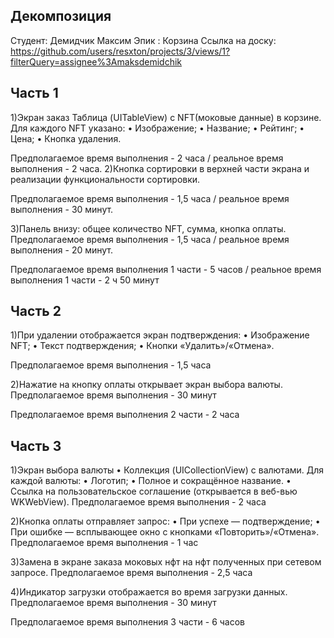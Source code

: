 ## **Декомпозиция**

Студент: Демидчик Максим
Эпик : Корзина
Ссылка на доску: https://github.com/users/resxton/projects/3/views/1?filterQuery=assignee%3Amaksdemidchik

## **Часть 1**

1)Экран заказ Таблица (UITableView) с NFT(моковые данные) в корзине. Для каждого NFT указано:
• Изображение;
• Название;
• Рейтинг;
• Цена;
• Кнопка удаления.

Предполагаемое время выполнения - 2 часа / реальное время выполнения - 2 часа.
2)Кнопка сортировки в верхней части экрана и реализации функциональности сортировки.

Предполагаемое время выполнения - 1,5 часа / реальное время выполнения - 30 минут.

3)Панель внизу: общее количество NFT, сумма, кнопка оплаты.
Предполагаемое время выполнения - 1,5 часа / реальное время выполнения - 20 минут.

Предполагаемое время выполнения  1 части - 5 часов / реальное время выполнения 1 части - 2 ч 50 минут

## **Часть 2**
1)При удалении отображается экран подтверждения:
• Изображение NFT;
• Текст подтверждения;
• Кнопки «Удалить»/«Отмена».

Предполагаемое время выполнения - 1,5 часа

2)Нажатие на кнопку оплаты открывает экран выбора валюты.
Предполагаемое время выполнения - 30 минут

Предполагаемое время выполнения 2 части - 2 часа 

## **Часть 3**

1)Экран выбора валюты
• Коллекция (UICollectionView) с валютами. Для каждой валюты:
• Логотип;
• Полное и сокращённое название.
• Ссылка на пользовательское соглашение (открывается в веб-вью WKWebView).
Предполагаемое время выполнения - 2 часа

2)Кнопка оплаты отправляет запрос:
• При успехе — подтверждение;
• При ошибке — всплывающее окно с кнопками «Повторить»/«Отмена».
Предполагаемое время выполнения - 1 час

3)Замена в экране заказа моковых нфт на нфт полученных при сетевом запросе.
Предполагаемое время выполнения - 2,5 часа

4)Индикатор загрузки отображается во время загрузки данных.
Предполагаемое время выполнения - 30 минут

Предполагаемое время выполнения  3 части - 6 часов
